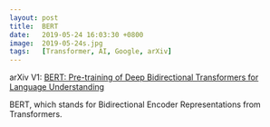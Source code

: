 ```yaml
---
layout: post
title:  BERT
date:   2019-05-24 16:03:30 +0800
image:  2019-05-24s.jpg
tags:   [Transformer, AI, Google, arXiv]
---
```


arXiv V1: [BERT: Pre-training of Deep Bidirectional Transformers for Language Understanding](https://arxiv.org/pdf/1810.04805.pdf)

BERT, which stands for Bidirectional Encoder Representations from Transformers.